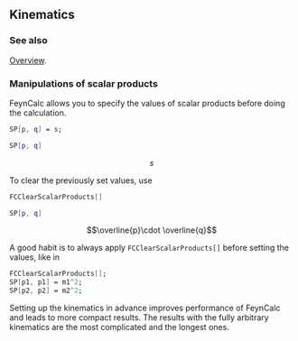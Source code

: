 ## Kinematics

### See also

[Overview](Extra/FeynCalc.md).

### Manipulations of scalar products

FeynCalc allows you to specify the values of scalar products before doing the calculation.

```mathematica
SP[p, q] = s;
```

```mathematica
SP[p, q]
```

$$s$$

To clear the previously set values, use

```mathematica
FCClearScalarProducts[]
```

```mathematica
SP[p, q]
```

$$\overline{p}\cdot \overline{q}$$

A good habit is to always apply `FCClearScalarProducts[]` before setting the values, like in

```mathematica
FCClearScalarProducts[];
SP[p1, p1] = m1^2;
SP[p2, p2] = m2^2;
```

Setting up the kinematics in advance improves performance of FeynCalc and leads to more compact results. The results with the fully arbitrary kinematics are the most complicated and the longest ones.